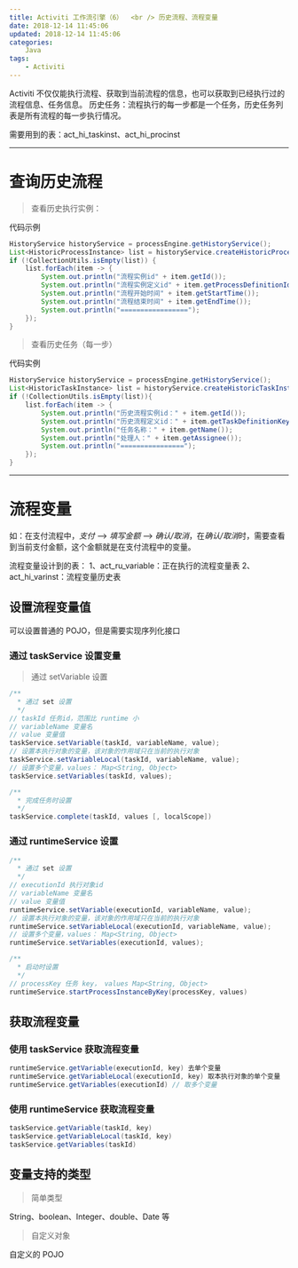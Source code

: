 ```yaml
---
title: Activiti 工作流引擎（6）  <br /> 历史流程、流程变量
date: 2018-12-14 11:45:06
updated: 2018-12-14 11:45:06
categories:
    Java
tags:
    - Activiti
---
```


Activiti 不仅仅能执行流程、获取到当前流程的信息，也可以获取到已经执行过的流程信息、任务信息。
历史任务：流程执行的每一步都是一个任务，历史任务列表是所有流程的每一步执行情况。
<!-- more -->
需要用到的表：act_hi_taskinst、act_hi_procinst

---

# 查询历史流程

> 查看历史执行实例：

代码示例
```java
HistoryService historyService = processEngine.getHistoryService();
List<HistoricProcessInstance> list = historyService.createHistoricProcessInstanceQuery().list();
if (!CollectionUtils.isEmpty(list)) {
    list.forEach(item -> {
        System.out.println("流程实例id" + item.getId());
        System.out.println("流程实例定义id" + item.getProcessDefinitionId());
        System.out.println("流程开始时间" + item.getStartTime());
        System.out.println("流程结束时间" + item.getEndTime());
        System.out.println("=================");
    });
}
```

> 查看历史任务（每一步）

代码实例
```java
HistoryService historyService = processEngine.getHistoryService();
List<HistoricTaskInstance> list = historyService.createHistoricTaskInstanceQuery().list();
if (!CollectionUtils.isEmpty(list)){
    list.forEach(item -> {
        System.out.println("历史流程实例id：" + item.getId());
        System.out.println("历史流程定义id：" + item.getTaskDefinitionKey());
        System.out.println("任务名称：" + item.getName());
        System.out.println("处理人：" + item.getAssignee());
        System.out.println("================");
    });
}
```

---

# 流程变量

如：在支付流程中，*支付* —> *填写金额* —> *确认/取消*，在*确认/取消*时，需要查看到当前支付金额，这个金额就是在支付流程中的变量。

流程变量设计到的表：
1、act_ru_variable：正在执行的流程变量表
2、act_hi_varinst：流程变量历史表

## 设置流程变量值

可以设置普通的 POJO，但是需要实现序列化接口

### 通过 taskService 设置变量

> 通过 setVariable 设置
```java
/**
  * 通过 set 设置
  */
// taskId 任务id，范围比 runtime 小
// variableName 变量名
// value 变量值
taskService.setVariable(taskId, variableName, value);
// 设置本执行对象的变量，该对象的作用域只在当前的执行对象
taskService.setVariableLocal(taskId, variableName, value);
// 设置多个变量，values： Map<String, Object>
taskService.setVariables(taskId, values);

/**
  * 完成任务时设置
  */
taskService.complete(taskId, values [, localScope])

```

### 通过 runtimeService 设置

```java
/**
  * 通过 set 设置
  */
// executionId 执行对象id
// variableName 变量名
// value 变量值
runtimeService.setVariable(executionId, variableName, value);
// 设置本执行对象的变量，该对象的作用域只在当前的执行对象
runtimeService.setVariableLocal(executionId, variableName, value);
// 设置多个变量，values： Map<String, Object>
runtimeService.setVariables(executionId, values);

/**
  * 启动时设置
  */
// processKey 任务 key， values Map<String, Object>
runtimeService.startProcessInstanceByKey(processKey, values)
```

## 获取流程变量

### 使用 taskService 获取流程变量
```java
runtimeService.getVariable(executionId, key) 去单个变量
runtimeService.getVariableLocal(executionId, key) 取本执行对象的单个变量
runtimeService.getVariables(executionId) // 取多个变量
```

### 使用 runtimeService 获取流程变量
```java
taskService.getVariable(taskId, key)
taskService.getVariableLocal(taskId, key)
taskService.getVariables(taskId)
```

## 变量支持的类型

> 简单类型

String、boolean、Integer、double、Date 等

> 自定义对象

自定义的 POJO

